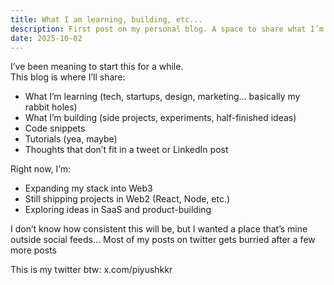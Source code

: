 ```yaml
---
title: What I am learning, building, etc...
description: First post on my personal blog. A space to share what I’m tinkering with and thinking about.
date: 2025-10-02
---
```


I’ve been meaning to start this for a while.  
This blog is where I’ll share:

- What I’m learning (tech, startups, design, marketing… basically my rabbit holes)  
- What I’m building (side projects, experiments, half-finished ideas)  
- Code snippets
- Tutorials (yea, maybe)
- Thoughts that don’t fit in a tweet or LinkedIn post  

Right now, I’m:  
- Expanding my stack into Web3  
- Still shipping projects in Web2 (React, Node, etc.)  
- Exploring ideas in SaaS and product-building  

I don’t know how consistent this will be, but I wanted a place that’s mine outside social feeds... Most of my posts on twitter gets burried after a few more posts

This is my twitter btw: x.com/piyushkkr